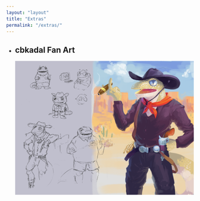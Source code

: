 ```yaml
---
layout: "layout"
title: "Extras"
permalink: "/extras/"
---
```

- ## cbkadal Fan Art
  ![cbkadal Fan Art](/assets/images/-7660581572397693692.png)
  
